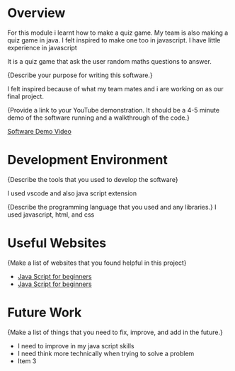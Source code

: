 # Overview

For this module i learnt how to make a quiz game. My team is also making a quiz game in java. I felt inspired to make one too in javascript. I have little experience in javascript

It is a quiz game that ask the user random maths questions to answer.

{Describe your purpose for writing this software.}

I felt inspired because of what my team mates and i are working on as our final project.

{Provide a link to your YouTube demonstration.  It should be a 4-5 minute demo of the software running and a walkthrough of the code.}

[Software Demo Video](http://youtube.link.goes.here)

# Development Environment

{Describe the tools that you used to develop the software}

I used vscode and also java script extension

{Describe the programming language that you used and any libraries.}
I used javascript, html, and css

# Useful Websites

{Make a list of websites that you found helpful in this project}
* [Java Script for beginners](https://mikkegoes.com/javascript-projects-for-beginners/)
* [Java Script for beginners](https://youtu.be/W6NZfCO5SIk)

# Future Work

{Make a list of things that you need to fix, improve, and add in the future.}
* I need to improve in my java script skills
* I need think more technically when trying to solve a problem
* Item 3